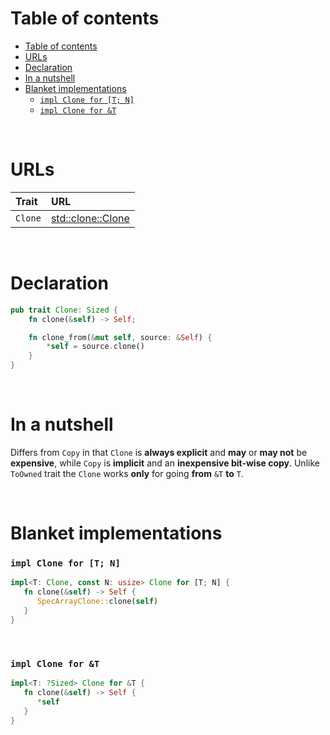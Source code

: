 # Table of contents
<!-- TOC -->
* [Table of contents](#table-of-contents)
* [URLs](#urls)
* [Declaration](#declaration)
* [In a nutshell](#in-a-nutshell)
* [Blanket implementations](#blanket-implementations)
    * [`impl Clone for [T; N]`](#impl-clone-for-t-n)
    * [`impl Clone for &T`](#impl-clone-for-t)
<!-- TOC -->

<br>

# URLs
|Trait|URL|
|:----|:------------|
|`Clone`|[std::clone::Clone](https://doc.rust-lang.org/std/clone/trait.Clone.html)|

<br>

# Declaration
```rust
pub trait Clone: Sized {
    fn clone(&self) -> Self;

    fn clone_from(&mut self, source: &Self) {
        *self = source.clone()
    }
}
```

<br>

# In a nutshell
Differs from `Copy` in that `Clone` is **always explicit** and **may** or **may not** be **expensive**, while `Copy` is **implicit** and an **inexpensive bit-wise copy**.
Unlike `ToOwned` trait the `Clone` works **only** for going **from** `&T` **to** `T`.<br>

<br>

# Blanket implementations
### `impl Clone for [T; N]`
```rust
impl<T: Clone, const N: usize> Clone for [T; N] {
   fn clone(&self) -> Self {
      SpecArrayClone::clone(self)
   }
}
```

<br>

### `impl Clone for &T`
```rust
impl<T: ?Sized> Clone for &T {
   fn clone(&self) -> Self {
      *self
   }
}
```